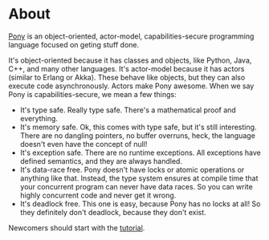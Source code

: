 # About

[Pony](http://www.ponylang.org) is an object-oriented, actor-model, capabilities-secure programming language focused on geting stuff done.

It's object-oriented because it has classes and objects, like Python, Java, C++, and many other languages. It's actor-model because it has actors (similar to Erlang or Akka). These behave like objects, but they can also execute code asynchronously. Actors make Pony awesome.
When we say Pony is capabilities-secure, we mean a few things:

- It's type safe. Really type safe. There's a mathematical proof and everything.
- It's memory safe. Ok, this comes with type safe, but it's still interesting. There are no dangling pointers, no buffer overruns, heck, the language doesn't even have the concept of null!
- It's exception safe. There are no runtime exceptions. All exceptions have defined semantics, and they are always handled.
- It's data-race free. Pony doesn't have locks or atomic operations or anything like that. Instead, the type system ensures at compile time that your concurrent program can never have data races. So you can write highly concurrent code and never get it wrong.
- It's deadlock free. This one is easy, because Pony has no locks at all! So they definitely don't deadlock, because they don't exist.

Newcomers should start with the [tutorial](https://tutorial.ponylang.org/).
